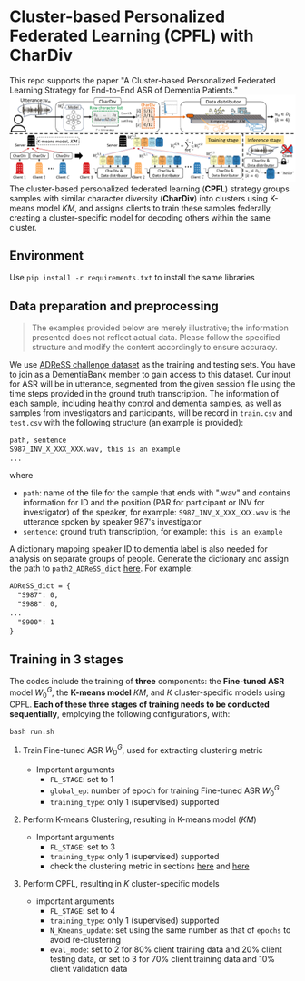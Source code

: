 # Cluster-based Personalized Federated Learning (CPFL) with CharDiv
This repo supports the paper "A Cluster-based Personalized Federated Learning Strategy for End-to-End ASR of Dementia Patients."
![CPFL_with_CharDiv_framework.png](https://github.com/Victoria-Wei/Cluster-based-Personalized-Federated-Learning-with-CharDiv/blob/main/framework.png)
The cluster-based personalized federated learning (**CPFL**) strategy groups samples with similar character diversity (**CharDiv**) into clusters using K-means model $KM$, and assigns clients to train these samples federally, creating a cluster-specific model for decoding others within the same cluster.

## Environment
Use `pip install -r requirements.txt` to install the same libraries

## Data preparation and preprocessing
> The examples provided below are merely illustrative; the information presented does not reflect actual data. Please follow the specified structure and modify the content accordingly to ensure accuracy.

We use [ADReSS challenge dataset](https://dementia.talkbank.org/ADReSS-2020/) as the training and testing sets. You have to join as a DementiaBank member to gain access to this dataset. Our input for ASR will be in utterance, segmented from the given session file using the time steps provided in the ground truth transcription. The information of each sample, including healthy control and dementia samples, as well as samples from investigators and participants, will be record in `train.csv` and `test.csv` with the following structure (an example is provided):
<pre><code>path, sentence
S987_INV_X_XXX_XXX.wav, this is an example
...
</code></pre>
where
* `path`: name of the file for the sample that ends with ".wav" and contains information for ID and the position (PAR for participant or INV for investigator) of the speaker, for example: `S987_INV_X_XXX_XXX.wav` is the utterance spoken by speaker 987's investigator
* `sentence`: ground truth transcription, for example:  `this is an example`
  
A dictionary mapping speaker ID to dementia label is also needed for analysis on separate groups of people. Generate the dictionary and assign the path to `path2_ADReSS_dict` [here](./src/utils.py#L81). For example:
<pre><code>ADReSS_dict = {
  "S987": 0,
  "S988": 0,
...
  "S900": 1
}
</code></pre>

## Training in 3 stages
The codes include the training of **three** components: the **Fine-tuned ASR** model $W_0^G$, the **K-means model** $KM$, and $K$ cluster-specific models using CPFL. **Each of these three stages of training needs to be conducted sequentially**, employing the following configurations, with:
<pre><code>bash run.sh
</code></pre>
1. Train Fine-tuned ASR $W_0^G$, used for extracting clustering metric
   * Important arguments
      - `FL_STAGE`: set to 1
      - `global_ep`: number of epoch for training Fine-tuned ASR $W_0^G$
      - `training_type`: only 1 (supervised) supported

2. Perform K-means Clustering, resulting in K-means model ($KM$)
   * Important arguments
      - `FL_STAGE`: set to 3
      - `training_type`: only 1 (supervised) supported
      - check the clustering metric in sections [here](https://github.com/Victoria-Wei/Cluster-based-Personalized-Federated-Learning-with-CharDiv/blob/main/src/federated_main.py#L158 "link") and [here](https://github.com/Victoria-Wei/Cluster-based-Personalized-Federated-Learning-with-CharDiv/blob/main/src/federated_main.py#L220 "link")

3. Perform CPFL, resulting in $K$ cluster-specific models
   * important arguments</summary>
      - `FL_STAGE`: set to 4
      - `training_type`: only 1 (supervised) supported
      - `N_Kmeans_update`: set using the same number as that of `epochs` to avoid re-clustering
      - `eval_mode`: set to 2 for 80% client training data and 20% client testing data, or set to 3 for 70% client training data and 10% client validation data

